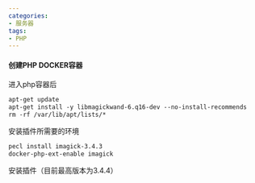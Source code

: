 ```yaml
---
categories: 
- 服务器
tags:
- PHP
---
```

#### 创建PHP DOCKER容器

进入php容器后

```html
apt-get update 
apt-get install -y libmagickwand-6.q16-dev --no-install-recommends 
rm -rf /var/lib/apt/lists/*
```

安装插件所需要的环境

```html
pecl install imagick-3.4.3 
docker-php-ext-enable imagick
```

安装插件（目前最高版本为3.4.4）